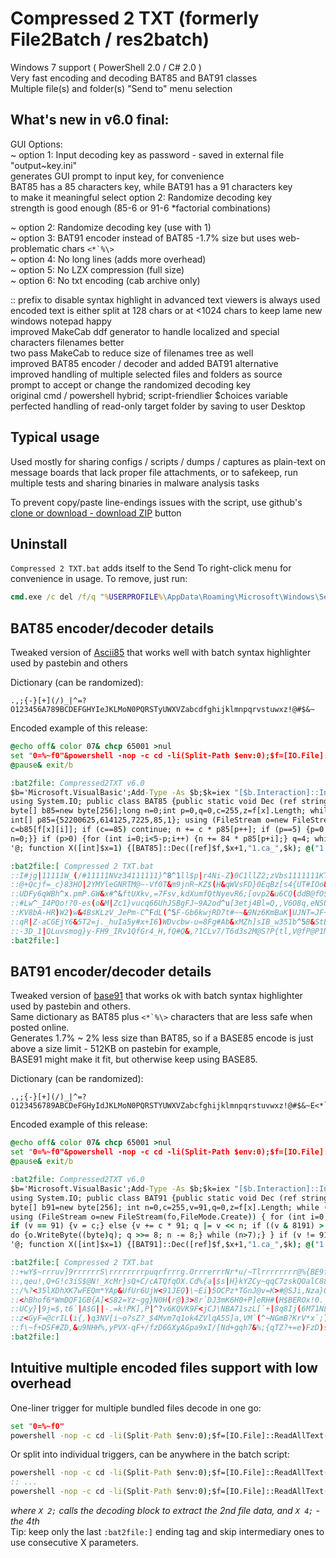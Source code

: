 # Compressed 2 TXT (formerly File2Batch / res2batch)  
Windows 7 support ( PowerShell 2.0 / C# 2.0 )  
Very fast encoding and decoding BAT85 and BAT91 classes  
Multiple file(s) and folder(s) "Send to" menu selection  

## What's new in v6.0 final:  
GUI Options:  
~ option 1: Input decoding key as password - saved in external file "output~key.ini"  
generates GUI prompt to input key, for convenience  
BAT85 has a 85 characters key, while BAT91 has a 91 characters key  
to make it meaningful select option 2: Randomize decoding key  
strength is good enough (85-6 or 91-6 \*factorial combinations)  

~ option 2: Randomize decoding key (use with 1)  
~ option 3: BAT91 encoder instead of BAT85 -1.7% size but uses web-problematic chars ``<*`%\>``  
~ option 4: No long lines (adds more overhead)  
~ option 5: No LZX compression (full size)  
~ option 6: No txt encoding (cab archive only)  

:: prefix to disable syntax highlight in advanced text viewers is always used  
encoded text is either split at 128 chars or at <1024 chars to keep lame new windows notepad happy  
improved MakeCab ddf generator to handle localized and special characters filenames better  
two pass MakeCab to reduce size of filenames tree as well  
improved BAT85 encoder / decoder and added BAT91 alternative   
improved handling of multiple selected files and folders as source  
prompt to accept or change the randomized decoding key  
original cmd / powershell hybrid; script-friendlier $choices variable  
perfected handling of read-only target folder by saving to user Desktop  

## Typical usage  
Used mostly for sharing configs / scripts / dumps / captures as plain-text on message boards that lack proper file attachments, or to safekeep, run multiple tests and sharing binaries in malware analysis tasks  

To prevent copy/paste line-endings issues with the script, use github's [clone or download - download ZIP](https://github.com/AveYo/Compressed2TXT/archive/master.zip) button  

## Uninstall  
`Compressed 2 TXT.bat` adds itself to the Send To right-click menu for convenience in usage. To remove, just run:  
```bat
cmd.exe /c del /f/q "%USERPROFILE%\AppData\Roaming\Microsoft\Windows\SendTo\Compressed 2 TXT.bat"  
```
## BAT85 encoder/decoder details  
Tweaked version of [Ascii85](https://en.wikipedia.org/wiki/Ascii85) that works well with batch syntax highlighter used by pastebin and others  

Dictionary (can be randomized):  
```
.,;{-}[+](/)_|^=?O123456A789BCDEFGHYIeJKLMoN0PQRSTyUWXVZabcdfghijklmnpqrvstuwxz!@#$&~
```
Encoded example of this release:  
```bat
@echo off& color 07& chcp 65001 >nul
set "0=%~f0"&powershell -nop -c cd -li(Split-Path $env:0);$f=[IO.File]::ReadAllText($env:0)-split':bat2file\:.*';iex($f[1]); X 1
@pause& exit/b

:bat2file: Compressed2TXT v6.0
$b='Microsoft.VisualBasic';Add-Type -As $b;$k=iex "[$b.Interaction]::InputBox('Key',85)";if($k.Length-ne85){exit} Add-Type -Ty @'
using System.IO; public class BAT85 {public static void Dec (ref string[] f, int x, string fo, string key) { unchecked {
byte[] b85=new byte[256];long n=0;int p=0,q=0,c=255,z=f[x].Length; while (c>0) b85[c--]=85; while (c<85) b85[key[c]]=(byte)c++;
int[] p85={52200625,614125,7225,85,1}; using (FileStream o=new FileStream(fo,FileMode.Create)) { for (int i=0;i != z;i++) {
c=b85[f[x][i]]; if (c==85) continue; n += c * p85[p++]; if (p==5) {p=0; q=4; while (q > 0) {q--; o.WriteByte((byte)(n>>8*q));}
n=0;}} if (p>0) {for (int i=0;i<5-p;i++) {n += 84 * p85[p+i];} q=4; while (q > p-1) {q--;o.WriteByte((byte)(n>>8*q));} } } }}}
'@; function X([int]$x=1) {[BAT85]::Dec([ref]$f,$x+1,"1.ca_",$k); @("1.ca_","1.cab") |% {expand -R $_ -F:* .; del $_ -force}}

:bat2file:[ Compressed 2 TXT.bat
::I#jg|11111W_(/#11111NVz34111111}^8^1ll$p|r4Ni-Z)0C1llZ2;zVbs1111111KT6Yl[4,Rq?}8B|D3$,{0zA;zExbMs;UfEJ1R/-{d!.11KB2tG9#h9.=HmM$nF$i{I^ja!6UWP13xrLHP29mZ(ZGwc2qfA5O9#V0O;rD47N1)u+{GI_jQ-KtFc~~2Jb~1llApwMRdUS8LU+V,N$Ucc+9&Z(Z!Sn2di]g.2Qb;g!N[6ck4FO0,2?y;#m}@ixpY-LGVi$,h[TUmib/7WKqoT$0pI?jEWcQ)=jlE34J7}DlZy111)pP[v=1,2ww_f6vC3oT+IIU_XxhT)I#u,?/p{-]ImC2^L?i=rHqCaz[3$6w~853=0lhOO{W~}Dn?lG,GTfhyHTaal3}MzN8!ojHI98s^pJ/V|nNZPp~n@MnT93?#S+2Tgff(a4|qk-ea0uOu{DDS/G^dax_hzXQUMhIw(R{2$f]oTo@q|11h#U4cB?a~gpHA)TW5n8EL&7z0,8#h1UDY^kKn]TapIhKp(Hkz+h^[Q0.Hr=cq-GGZYFuf+7u;LGc[BzT5-v&J}STFvWsG)]YjGY,1JyJx=Fdh8cllnP1wUVn&aDMRwnRdM+&]|tLTjlds~g])&;6v{mTAJp0q{;]mPs2g1l@rS^l/ylmkj&r+kIK)MSeghAb9UH}u[Mi,uQ~U7k}?.k/8qb)ZjpZnJR!+jtU?SC=rNzsxF&y/c9KZtg#zy{q(apkcd~s34NUVxv;Pe|/KPvsdQx3Q6BT^h.ovARF}=3$CFjS_Da^=iYYR8L!]o;sR;nlV[Rj#|?Y_SMbEPJUzI1OV4AgX5itxwhe|s{kx[nO.]HHOPwymHeu3UUpvGIM.nvyzdmxv,mqRtI(x.Fc43~d3jhje6_~LfM$F758$04$)O;O2~RO)[53Oe#SK3ucB!Y}s^BHa+2Y6WCc?pb({340t8EL0tu8=HT&j|a5k@I~W}yec5xDr5+kY6Q2hlnL;;22I@Lsk|WuopMr3g&(
::@+Qcjf=_c}83HO|2YMYleGNRTM@~-Vf0T&m9jnR~KZ$(H&qWVsFD}0EqBz[s4{UT#IOo&RzrcI8VU5yvHyOKS1$y#K{KKy6e1K7!{&{.2ozaA,1b+pVQ9wcpkVojx&Tc~PbPJSio/ufP3!ikkA?5dV1kD)o4OoZBX)S2hB?i|2a3uZ!h+!WoF]nj+q+m/IMU!o=C/ZbCA&7rQMA+Io9r[Lhw60q[gN$q_vOrz-aJ+VdX+P~Q6zu}i4nuCjTn4AL2x_bk]7K6T/7_V1J|r2]NX^.Ua@M1ro)[6YZXXgCQ4#w#pF3bU@urTcV/jxg@cwQrX)#JgS1PnU71mvAyO-Ppjz&SUw@bYNq;yaFZ-kwzRq(Xlg7/qB-Xj,2#@eUQpctK$n0_/W,2Eht7u2.=1/|^l.64!7#M-{nbL1BIo)H#kch^ydTwdTZ8$c?QERiWV^Qk3Dl$)4h3Q;uDx,8e{e#3v$Lb}f{-_0XwpaPht7]xjUQvsk!,NEX.&=wuqCNGQTp+^7O,D+zk3!=P{GPawR#-}].PLE+JYlJtvVY(PvzAHHh-TWFo]Mt}!-)eLBvRfWRir2ii+W_Q1=$+u,RDcfXN2slk}z5Q4v;juC4oTX@Cf$Og+!w=3a;0_p&h?MG4htS#GSrfWSdp+!j]Ej~r![jS{X8MwfvjXbEoiSBnY=0?Qxj_F?wJ7s!UOc1D;KTVgQ|EDvOQceZum)R$!@X?-{Q5-,gstS@zRqF3)=fjn1,aQl,_=r3JOdoHYf3_]B)[xI[(mINn$lFtnsQAm(OCq^0cSc/v$,xheXBnW&cV9_=Nwv;hTl5rCx]xnx;&rwIlNiAj^h9^7q,kE&fW|UTr=O|8RaZ/)=Sh.65qq#kF=5LaZW_Q#NTGVq61-?B|1l8GxZ|_S7v~JDfxQS=A)tVDQMoyWq5aIZ|7{lo-.Z];-f}wBl[,Ho@AM-DTId!Daz$pnuRDLmt.p{tt)J?mCB8|H8y;TI0#^x(&lt#6heqU7a)}^xx/5/m=g~LkUDq
::UDFy6qWBh^x.pmP.GW&x#^&ftUXkv,=7Fsv,kdXumfQtNyevR6;[ovp2&u6CQ(ddB@fO$_T[&S[sLKR^WxVU8cq.t0M?G2a!h.lo)NX]ndD2=a-X|1gDe(84s6!_c1j6cPTY,Orm=lHJysz|uxn^JojEv30Kau2tHOqi3-OA8lC6&6UhRzM.Zr?/uF@thSs3al2$sS5WYP)qSgN)80$~j2SUm&R+r,-LNyT0,qFob4;R,,nt47EGz][@bD/Nl~;!i!W--)Ik9Q}Dt+w68[-^/i4ucc4Ny6.Lcrj~KJ(lw?Ep[/xmVjG=#=x1}mY@kI&AsW={uCVY$1W8owKcC(mxPh=rn1l;ZIORhI#-)g-hzN([GHl|X)1UOOw;^}9Yk_gwADRh~esBd!-cU8#6M[j~e8Xo5FV,U4hI3QCx3-qU{?10jOG6pK-+5I0gJgLdCq^&L(wTyEY)PT,$g#HCZ/vB,4O1_)MH,T#!,{z5|eiqZt{/+5R{RP@6(t[gfK6Rk^d6-J?mOO?PYJk_RZW/_WSwPcW;bF#GIj-]4I#n]CLQn,c{se&$V)k}go^P(u3WmvR!;CRny$2FCmL@tg!1UN-j8JN}U-p!gx{f4y{B;!dkfVYlJddao=+TIKh9qHbe].9GHB6Yjrm0^kpngU!b?CuRQb.nHrXuL+}KE=M#jaHQC!{[v..P.gNd#Yl9=@/qvgVQEMxx7l2Q3H7bbAD?h7+UfMow~(Z?hZY+B~+9D=7y1l6EVL[{q4r!+w8)+P4ayC+Rbyq97v=C(byh_6}_m=KaA6SyWKozByr=S+ZBU-6.Bn21hdt(V~C{(vHI7sANY]at$XFCu&b_W5y(dS9yn1JzmI;-f62i-RQlv&.NvBvhkJ_UE~.@_-$y]9@g},-B5f0Z]#[V4IebJWNVwj8Up}Xk{M|9D/&2ND9[0awmzn{$FQ?aI-wNE_.v0NQIAh1|P#ihzHw}gDtkc$4OARcg{)k|B(a]bwrhTUUmgE]LcR?bPLU.2PbyqmF]NL}
::#Lw^_I4PQo!?0-es(o&M|Zc1}vucq66UhJSBgFJ~9A2od^u[3etj4Bl=Q,,V6O8q,eNSUyp?P_IISuL~yK2UUlMZo03H=9,waj@uK{v9.ghv$(^c}$O?u[k)vHVHgF9hD|aWgS/lubzdZ|2A-(H@vMSZ/RE49[js#1l7d_7iqV5~CxTw=zUF5s[YP#Uf6-j7N!1ATfnsUoW{}+pEs]~B#mn2fb#V4dX09LVj&w5h(o,Lk1H+n4lE}S(8{[bc7.gd|nr@/8qN-,8#mB).v.4K_sHAtDE-pk7@/QB.}l9;k{o=oF/g3,-7I3QQb{tay3]3^c/9nTw&DqAHV-Q7s2gfHhB/@1SsiN)JxKXC@nJ{[^5JE7$PAhBwJ4hMH_HZmccEYw^7?6U[A1{C5}pw/|[ma)DEY8Va5s=#c-g+]8Ed}dQxN.IZ#b3t2t#zhTKZki,a9FzC?4qovU{FykeB~Hd4WO9t6fmp(Q0ac2I3IdUH)fie9v)@l|y1igrinD3F#/D)Yf?Gtp@ZiR[RzPQ/HY]hoyho3C!Fc[ebn,_0?l+}]0d9wz5xn^JsV/9dl6zgvedKP@0jf3W]Zx]b2zLCau~zY5zKzsGn-t1!I?)Xs_l@Mk8B[.R0g;((HI[@[PId&cmLK0H#Z2SV$a1o|geO.FX^R3Ju[hhRwD6pnJ5C9E9lLoP(jkqxz,n=Y}s37LT4,W.@0i~ZD)t{2FQ$P8io9l=aRTcM@HEEV};!K0GFQG$-=c=A9kJXaF5BA/U,ar(QLACz!]3d_OgNrbnD.)o-)]|tCm]{esfE?he-atz#7@v;E.o_iPh7W4td;&Ylsd$qEjySSGoo_Y8zJ(E&E4^jFP20G$#;xnA^htsm9lqAz-|O[|{[6VA5qQV)CFI7+{l]/lJ1kUQo$)OW}p~yEZO;]_pf]swO2!ip&oTZ_J4.fu4|k_(RZJ0Q|6HE=RcRwYN1.hdBW0p9myb1b/mSGE+$O?}Zt)V439jK&OR4[F;MX=6z,cAkTWD3Y&rLcMi
::KV8bA-HR)W2)w&4BsKLzV_JePm-C^FdL(^5F-Gb6kwjRD7t#~~&9Nz6KmBaK|UJNT=JF+bzoz$JTTMz5lFE]/?u7w_oIRu^Ktc|oJ{TGPt.RRARo,aE;4m,i+UfU-,z|{(3HtrG+epU!@OlF/7&Htq=e3]a~0H?vDge6;Yt1DzwaXmqjM@GjN4?KpsFU~=C#m69iIgi2r=mOpZjJ7l/UV4_EmA2c=HdMh7&&6zW?#mULVdAD1=3z7{$oBiO}]7yXbaRi_AJOQgbG$d@Pkmpfd_LdW=|4X]Zt$i[8@ByD&uIBT5H/^|-Om4iszyoCswem|r#(Pz6breXd(Akk=bzLlY$({$3QI-Y|SW8MaSOUR8_Qnf?U8sVNZT/~9$AbiPMgoUDiaZ|.WEq,ZQ2Qx@Y9sEgWKHm;Ujq{,RMymag.I(ke7q|G=fM!f18_P59qSZ6_vc#Y3~o]u9eGr+Ks&Xc&#v9t]W,|}4zr#4&7A7~ctt26zQE;k.H,[Q{JvYD{Txqk#ZU[]glyTg[wsSY4BwccP5R}Z6bcgC3|DNLJLE/_KckQm-$=TT4rn.Cw#YmmG11wc^ib9(j7ejau)vN=M2gx-upq4P/CPP|?VTZN!x^!r^A2v2WG}8t4JDdB3X4(N-PLOW/ml}1xdc+.=U{8l,T0yL.gzw_V-P.v8m^G?;Ex(m5w_C/gjeKI{N]pJz9UDU#i.ijN/JD?#ONm0R0KL,tuf+-w}Z8hBjd&K{R#I$#-}NS8/]|y5H199-/zpDbJc~Nh=s+Jh?X=[W[&HhfN&]-gR|1d1xeFu(A!JYi?^GKRpP7e{E8iK9v6r@~&-v+v^.4^2!94u3ub79!.;~9r~Bc#F!^TZ,-W6le$GrVvinh/~?c$cPo&TOQvV7Y{{2h1yiVUp2k$bJ~JP;QF+[x.;[KTD_vmeLyjri8jXQajwj$fe[diOQkpO{@,Z7{bmocSSAx?-BO5D&agHyK1M_b=1KL;((wR6}^J^rcdOrWn{W/eQl!XxdtbKn!rK/8
::qR|Z-aCGEjY6&5T2=j._huIa5y#x+I6)WDvcbw-u=8Fg#Ab&xMZh]sIB_w351b^5B&StB1P9$c_8H2Z1Hxf)7Zo]&bwps#FW{u,}wSC,1)a?e}|gwD~?|oY)U-t,}/EIvLt/Ugy6xBH~f_C&f7a.-nn(t7Y/Gs5|_~a|7=.Wul,rVomWpivm@7M,!OusmX^&sJ_Ww!7pKL/2m$!@s?p#p#s,eC#SsC6.no+qC-MiFb!Gl21@hQ#r..Kvn0$I),p1RD(gkGmYb8r=JY3kY)L~Asbv49)twGpFWxBotbNKAbgvkq3h-_SdTrXUXY+cmjgBiY7|HZL-k3+aZ8Xs5TwB})ClSgPI37zgW0]pb7+2@Ja][24e.5b|hZG_MFAq=}w/eihp[LwpI$MBZfJo}zq&y_Wu/EBcYw9ydEleU9xo8$=i1@lQYz~bIjcK99YNIP[pvCNj|&VJ_p-4[Hk6W@3ig,^$Wh?FxOO-|Rm_Y9Aev}_q&)~,$8#x|#l+GI8Urjl[ywNI;v@(]fl3!,4WqRt$L@R8LuwWw3cT&]]8U&7_;RHQit^Or6,6+^#L5R!rdZo{-bCCr=0rpbhJTaW|/T6N|eV6x{L~Jv8a0Ur#Bb7wYm&#R,Gk4f7Fa2PS_[+TxW]@hr(g|yvRF1WT+=iYE}91rhyimq}ulL,b,WN=0.G|egMoG5m]O&esX$oM(F[o6FHS@!wbMIa73GY4BxsItIUi-!!BNMk!)_)&req}L/FVL&0g9,^MAx3d}X}S.W$Mnr|d9|dkpdhKOQk=U!^{rJ{iYrYPo@P$q2}uIc]{YS#wx5vg7R$DEC5$n;ltUbRdUntXRBMnu.NW1V2w,!PpErGC5+va)EM|[J(vyTOSq!cxeI;TPFV7o)XULL=l[;~F,W+1qA6sBO3{hQ}gJ8t,.g?X=!S4AC5SS2bM~1nvKar~8tT7w}G9Qhk/aZwG(v7Cc+/56NM?@=7}^Tb.qgdHPq33t5u+2IkM~/lO];8T@PaLvZg9dOu|a(Y+YnU
::-3D_1|QLuvsmog}y-FH9_IRv1QfGr4_H,fQ#Q&,?1CLv7/T6d3s2M@S?P{tl,V@fP@P1MFm36LY(lq6N?dW!8##2iUg|LG;gTDIYdG|q/{(P!gj$NGOnqSXVt;4ZQ?AB}$S8WLa@=B,gQ}x-6Wpb#Y&?4QwX.g(,;j7feA)~1V6Q@aG7IP@YGG75!hE|50kgntVB7K6.h8J[~@FU-u,fr)DyZ0ci4)B7X=.d}0=L92}OxNxtE&JcCB/A-F+(}I,#+xE]#c[qRpLCn9OinEHg[?,77-P^fU!fP|iJ?u8SDyhj=mW7UQFg^dlWO[7=e]qCFU^XE](w9gq]26zHbnt&2!p7gsZvQ[.jxc[K87I]PVg{K,-rIhxx#$6E/8_/&4#Nm!~6ye]zl}1VH+--Eu9MU;;2a{+l??9J8Vu+]u]Dqv5fdx$C9EiL2y(cX/ihr8FyRso(E[hm7)&l~?H0-1eBGj6^?R-v{)+it8W@$bC;XTIX4bVv;Plqs^OYJ#2({vUJJE57SyEFDriLbal8qIk(+2ahW[[7Z$xYWOGt6)dxICYZqrYQ#q!@/r^V_UiFKBes-h&Tn~,of{HzDu$.rL}.dW6+&ja&y.C-wAC|G5aO!D0e87{iBVOVun!$X|WfV.]3{p,.CCahM2+pEv!NH4g?aRK|pQgrO[smmp[JhTBzJ}=eSh5dv[hEGw/9CNH^p7ji56[Oo-,+-bwTBu=Y9d(dmC(XY7PnBBse^x/s|/]vUK+aYMi]wj~^F3Woe9(Fs}o_y=8Kj,;{rp=0i8tQfzj9R{pu&RA^A2+G
:bat2file:]
```

## BAT91 encoder/decoder details  
Tweaked version of [base91](http://base91.sourceforge.net) that works ok with batch syntax highlighter used by pastebin and others.  
Same dictionary as BAT85 plus ``<*`%\>`` characters that are less safe when posted online.  
Generates 1.7% ~ 2% less size than BAT85, so if a BASE85 encode is just above a size limit - 512KB on pastebin for example,  
BASE91 might make it fit, but otherwise keep using BASE85.  

Dictionary (can be randomized):  
```
.,;{-}[+](/)_|^=?O123456789ABCDeFGHyIdJKLMoN0PQRSTYUWXVZabcfghijklmnpqrstuvwxz!@#$&~E<*`%\>
```
Encoded example of this release:  
```bat
@echo off& color 07& chcp 65001 >nul
set "0=%~f0"&powershell -nop -c cd -li(Split-Path $env:0);$f=[IO.File]::ReadAllText($env:0)-split':bat2file\:.*';iex($f[1]); X 1
@pause& exit/b

:bat2file: Compressed2TXT v6.0
$b='Microsoft.VisualBasic';Add-Type -As $b;$k=iex "[$b.Interaction]::InputBox('Key',91)";if($k.Length-ne91){exit} Add-Type -Ty @'
using System.IO; public class BAT91 {public static void Dec (ref string[] f, int x, string fo, string key) { unchecked {
byte[] b91=new byte[256]; int n=0,c=255,v=91,q=0,z=f[x].Length; while (c>0) b91[c--]=91; while(c<91) b91[key[c]]=(byte)c++;
using (FileStream o=new FileStream(fo,FileMode.Create)) { for (int i=0; i != z; i++) { c=b91[ f[x][i] ]; if (c == 91) continue;
if (v == 91) {v = c;} else {v += c * 91; q |= v << n; if ((v & 8191) > 88) {n += 13;} else {n += 14;} v = 91;
do {o.WriteByte((byte)q); q >>= 8; n -= 8;} while (n>7);} } if (v != 91) o.WriteByte((byte)(q | v << n)); } }}}
'@; function X([int]$x=1) {[BAT91]::Dec([ref]$f,$x+1,"1.ca_",$k); @("1.ca_","1.cab") |% {expand -R $_ -F:* .; del $_ -force}}

:bat2file:[ Compressed 2 TXT.bat
::+wY$~rrruv]9rrrrrrS\rrrrrrrrpuqrfrrrg.OrrrerrrNr*u/~Tlrrrrrrrr@%{BE9frU<30)Z9rZZAi6+!<q)z_vRGr4qFrhNNg(PrrJn9zi?e@9+V}J4be/\y7>B]d@%%H>Y6M>Mt>(M8f2x-^Qm?l|^lH9dI[6|#;C(T#K4WR9_9hIXGrD@NrT~rrm.I)3KVguSk15!4MX3xbP[o9<Z3Qb@az2MUHmhJxhqi-f@4eQDUA]KVSdthr8*8IM?Tkwrj/2AcD=QP.ZO+ug=!B[y8M)$Xy0LY4v7CZ.r>_rrw.|rAV`^(XgF$1tw~(7!l(5/uz*>NP8r%Dpx$4d1v4cay;wc3|>5wU|0h)wU}u/kA,@?%7]uM\<3FL4AR8fCOb!4|rOgs?|P{{GJ<t@{zFJ*os8W@7xe2Xe4;o.J$mL[sP!J9zEvyhw/EE_u{272JT8D81g<?,UId`okKF0O-aVQ*ugO;OOCLZRBRgbrh-Lk*T\/Ev#lX)#W|HdCs2eO5z*Q<v^_i[X.B4j7`!,ZnNp-,9hOqXL[7oVTnBT(|n&RSTtAcsow!9nCwi_?mmTO099M-27.NOlrvGqibJ)1p3^\v1vu1h0d==<<XkVK{cUXv_qZ%\r0No?(5he`Y7X#H1;8bFKxb0=~(0fh1ENX}n&)J91dMWEU/zlcZGQ{q2#?E{K}PP<*@/BnI?#;r3j965rFzcl2wkir;l>%b_C<v3Y$k!BIm{]WR\Y91^fD%.L$@_/2*dlisS91<O*QY$tN)Xn$Rc;NzmQycpSz#iP|Bai^4lAM?0Vc6GKXEBtpes{1)q5~~lge1Al[u.,s1`i1hPuXO8}iC{bshNjhh`baoD-}7BD=Rk((NM=e7ZMFe@l4%u!sCNK/?U9ge@c`6{u{1iN$2qXW2*-LmLZ5!EwIz)qX7IL*t`_I{a/2}xPq5*PzR90P.[sAXUm{9>g(@%QVjYAUa`V\F)yLa2!/TWqnu^p`)sCMJD-TU7p!~W_L98\I)X*H9<#n*5Z5
::,qeu!,Q+G!c3iS$@N!_XcMr}sQ+C/cATQfqOX.Cd%{a|$s|H}kYZCy~qqC7zskQOalC88E\_,6$AxOt!{c>54urECNh*VLJUWg&bHK,m1^u,YKHM.Js//F]~!fXl<_h_aa1\^J&3i+ZZn$wdjLd)uyri?{N>UKe=~q.b|B8nMje@G]!]aAr[)eUa5hJx^TqKfLI)6Y)f\<r~=iicsm*PyyA$k7WOv`~P0{1Re)v!S/X805sn_;j<ckUM$j80UTdd#.l>DRE(^eMxVgsgI`L!U43$SgZZlaz4/Q!jw=jDZi+nl`&87fgHRJE75~<y0^-ipt2HAg<d=]fP2]HE1Xl`guJoWb;Nu>Ds##pjQA8hhy!HO^^W>9frPJ1@MFdo)6BXYf\6sl$oimQp-6vV9J-(j%EDtWp(+^iZp@C`I=${W/9s49c>vv2tn#X%,igkFCaZmAJkBC2K(Q/5jGMmUv4GFsIP.eyhn(yrCZ^IY<!eXP_U\mt%-QKFH;LD7Yo&nHM%(G6GH.4HRg&ab{Eliaj&_jSj#(0(mx.c.2KaqC.np,E)05UjVnm3HfK4exi#4IG)yPof~JcH-(bVmCbYAF;N[O{7xF-SG>VEJ2fGneT{byeN{l(W,6}>pJ9ckQRq2)Ia;A97LBT2P^F]v5Aof0fx-Zy^76|m|exSB5&pWO0(z!3w}sw|V}~R;J08(VN|GSlsfZCb#t~LQH3?ui>DL;aICDK]55l~zRKWvk2ZEFvd@l%~*{5)D5R#g8^IPZ27Pyv*;[fMlNRBj5h0_Z|(T`S-D^$<+u~VWIuJOdQzbWq-X/BDh`}%s0*@KKzV4zm\/_?y9pM}Y4[lN3YZi6U51kP5zpPm3g&s|^Uj=k`\=Cud4./.e6AS<nG]k)HTVE3It~pe5T-Gw*7M7dJHVVstn1pd]_lcie47J?^oE_LeiiIINT4.hAls>`H3@5%[>3x^4Ay6z`Fu0wrt=K[MoL,Mk6G1{yg{-bB(C}E@x#EW_+P0(w+X8.I]<Ud{tF!y
::/%?<35lXDhXK7wFEQm*YAp&UfUr6UjW<91JEQ)\~Ei)5OCPz*TGnJ@v=K>#@SJi,Nza}Qy-J~{ms`F99~#mvVmwo(&YMjD~2i4`swEy0@kz}q8k]l/#E$o#aLm_~xwe}qs1,N$QNEFrDxtrm0bOA]nt]y6Jt*HEEeB|w~EN[Y57)U9^J*tiPj7>..i><wX\~nk2[rZ+xJ\h+>w{4RymKmlO*JId4,S;[$|8uFbK5oF)3s,f|%P?/z^J-YMhWR{Ez?dFDR~bJS`kRQ}g4J&]C,Dhp_^VZn!A25<8}*A{ou0[W7a%.Lm!5l>pQZqoW{F]&,p[FYs`n`xt~G9>85s%jR-c\)uza3F>(osuZPVn(0w1w8?noT9E@~tL`;3dPg-Fj|e-N9%|Mx<uBf7%[wYLG(5`F<X%dUK-Mb7+s-7Z8f-ZhE_ZrX;XXr6<n?Ro1DK=j7rQx!;([wk,YEtXAT9QsPb\b=yF=(3kU!]1/k)Xz}Ub{e`h7@F1+&Mh|K{R@hE.PZqdfe9Xgn?SUIJ*WlirA]_~bS|]6G4FXpXRq;x42TN3HB|s-e^4(cBz&vpcB#Mdi6Vp@*;voVt9Wo[5MCMfsa2m`hPf-LQ<[n57BA7N_jN)4rSYMT]X+-(h;3#2jcP89M}g%cQr8x6/5U4T6mi@>\<.!;>|mylR+0v+IHii;EQLVDCR_P+U<$Ac]*A2-3<yDYy\Fe]h%DM@#@Ci}T8|up/J>%`Mf=Fa8(iq6{XMISn`)pH*fNolILZVSVb]ZLxFCZB5,&M(<u6LOK_RKR(rO89J]u(5MGoW,BmV)v+#?<>7;8.O4RD07,B9s<qz??mKzW&}A{a2\Tx?/UQx89P%oJ17hO.hg\#Pc`{ngS/scaP4C=p\!r|QE\c7i8la.s-mf!EUq)]C6z#pS(*o5w&{ho!9%-;L9Xf~f}Tiwh(8=?TcMyN803uL2D]CUQ=c({o)S.nRiscwIy{D.k{x&S]T68||c;hNdIVuX\0_?Pd\}dgnPA`}Mp,Oo-imp
::<hBhof6*WmDQF1GB{A]<S82=Yz~gg}N0H(r@)3>8r`DJ3mK6H0+P]eRH#(H$BEROx!0._EccT.NI+<P_(c13@k^E`-K9+BzAaS0\7g)]U[@`1uZD6VjC,?|?N<MS^1t@d./a5|?e7&A/+!qpE59}SHp@2K[~v0Aq%J9HRW>Iu5eQ39|dL};9+!1!EoZMCS=\h)+iBYM*QmjeTh!/JYNhzE#18?L,or*LW_9yCt!Z/om&sL~\<b$FGjr4BO].;Rulszc*$|.hR=\@QV0@[ihte#|wN8&&~I@9ljG2PJ#fN@yK_kJ]mqgLrE2Zu0\eD,*H3OZ`|%jP#uy_kchXk1`|wAX~F6kRpo53K}@HI3iSXiM$[ojf5|a|9$P!T>FE-xciNO@Gsl1W\~|WpqK`$<tdH1z$RjLuqs}bn7WRk$58O+`UU)=y~\>QV<uw~j@ABTwrIm[leA0n2[xD2.&Or[ah_1+#>?79#NOn296=J)M@cQ{Sbg`YY^n7Zg}Ez3mG{vCw=j.f~+==Il=p5Tu|rM5\/WF|-+$_.aLkrR/j(4*1so=d1NPklyZI(3[GK.*g*/Yo.FM$Win;2%^VBH$*9S`w\Nn9~Tn0r71RRGfJ.1>#`poAndWpas0{$g9%BEOKXS5|3|]k)#t8?$ZFRMrKX&dc6,]axHZP)zHV}C8o8O<w=.;}9H^z~lzITO\<V5AcrN?_Rf;+>h.Ko6N/7Aoyq*PEv,Bzs)T+xO1a9SKS+q-8|&#%\*t*s8qF$<L4asSh_z-!_lmNo}KisEf..`Y}dv$ESD+*$0j[R`?`sf->Q`H*ppVou=j2cebk|x%WEL,02>kW%WJ]P~O`Yb\RX!dx|h=J~+HZTFP}~tF#x_/}k=)qfQfa]LV\ySATfAGZi}Z|PhJ@KI)49B8hbusz(<bw$KH~@{](,4ZK.sD`sz#RcGC?kpjNb~h6dq$98/FwN$Gb}a8dxQdRYcW81JbhrH-_;2b*2yl@z_(xgO!mrnBy)TdTU(yZe+feb^,5Mh9;
::UCy}|9j=$,t6`|A$G||-.=k!PK],P|^?v6KQVK9F<jCJ\NBA71szL[`+|8q8Ij(6M71NL*~Zw2+34a/ya*egssg;UMDT#B{4/m5.NfWug%%zn]ZOynQ|+(49{mF*3UfoXi&9&xHdJRskNqtLRqIL}}&XE2N!&bk4ElBty7BRDRDh9q#Xs[ddzsQV*(40(?<8Y}N4*Dmi2-Nn5}3$&yo@|zBKOhr95.rm.~pIHsv~c|U#tA%so|v$0*IBKAT#If9!n(,M`^W>?*$|tS`G23<5IKYASW{jT/#um/PM}V/L@}T[BnsVKLp_7`NMP@`i]}e_&G]?cC#HUe<E6bR07=q%IPU1UnI?5a,=KGq|#JFi(b\]Y-&}mN#+fBvWiGNu5[l~K/Z6_xAOK>=ntBPOEIQfjZ&c23tgGI/~oA>t*ip7YO>!7@Tn#T+`?AI&rhh02a!YY926qn,ZH#TI~)o|3x4yD&,^k*?3*zj6Ycr|KY|qAejDVIf+DE17i?A>aBm0.$D_z4;&MduWXGBYRG~AFs$/aE$YgNewXwC{4eZRkM@oEb-c^S-ok_6Dh}Z+)o!lS8)k_Mn_r\E]wnoU2d,k*^Rjp^/ZTQVZNWDoCOH3Syv().h@#)tCm2h/DbQ/=7n$qK0XS(NLGDBppq}`E<?`Ns}2z[ny1#K?%Q(eOnC4Je$8gaCJ^A0un9LlHh;)S=TE;{YW|?B(<iK[l$o,3n6E3sCpzK1uSaZnt!kl^,6$z/sZvSutN70\Ws9bRg05TYNaW%A;w!kn.yU=R<?w0f{A%>#`xd5eUXFbGUs}ya]*5|z2*ImfIvy[e4Dk(_7MN-{OvI+6YBpOV2n}~CC<4Q`a=N(tB+x1mJpwnAZ(EQO~*jwcR3K(>wP`u!\=RQLm+yR{LGh4(wT`pisqJPcKh={K$H|o1q3~=CJr\+@E+Fo{uH]u->~aZLV]f*B.P_)QfMTY2Da6wbrM~zNic6aE^F$9)WqKdAzA}NOL1Z}H/=xXv5doQ2IMHY*.;;<?RTc$
::z<GyF=@crIL(i{,)q3NV[i~o?sZ?_$4Mvm7q1ok4ZVlqA5S]a,VM`(^~NGmB?KrV*x`;)S)@5u=9s;WR10e.%hc]y{S$NYeS%bc=_T1?s_)Hau{Ly`usqel]N[Eq1CMmz<A$`d)_GZL\]y/fqqH[MendY;>g`x`u,JNG9U}Ge@+{7Y)ij36z(`Dm[KC?Ejgn=|DGD{[-Y5IRnRnIdYni{V&iXZ!7L.0L2f^^\RE/Ej12T6fl+dw4Uc@aMPN?wusK=Dn[{FG_`~Vx]MQ9H63D&QH1pX`C,jqj[a;4)9ekS-MWbo2XXNI>M|VI8>cB<_4gW1VK7mG`m6;L]Js]*6[X+LJ&};0Osr@!eeN4ZOdf2gKc0yglN%D`aU*;PDIIH[R*J<~M|SR!SVPMl{sOJ#vPR(j5QV[ReTm1ns1g%!Vo1YE7vleC/Iiow)nzsR=&7\De~cc[9IlVm0Gf*Z*nsgcA7,o\Ak2PCsBA[,5!@7YQq`;Og6=>4C@HiH9<(\VBh0gSz(,r-7^haD`O?on$sCy5uAgS671StW0k+`-SG-60&6h\IBWNbL!Bj/DA74*uTi4tfU7liWe1rrkX>S44`2/7oex|{z8M<6rTeX0,BA/1\Z<XPM!o2HA&laZei*kO)lFEFp,4DU@#idMRWGO<7Ph)xPM/UD[Z2U?svFb#G#v[%O*VoP&kzOTu8Sjc^@HR<\,_IE^3L4ecfw-DIBKwbyR\OO3?5YSp|H9vZl[1oc;cSRz`nCvr]sHo#_i\,8xS{_I_8Z?eju(9n~o&08[n5z;avvx8AQtXF*QVy_?n4+9.z[{0r,Pks/{<jUUC9KNiTF)YJDX$mu2GrJ8TbBTH>$d[VU;{oFti1,,EsKF-V9agg<>zgMt+\+HQ[j2AFe8r/=Ot@Sg>-e;cXf%H~ZZJF+%dcCq{cxBv~m-=.hwSKg$dEU`js<W{ks/@nP>KaPV/+Tj>.{-]cjs!oixFd1v<I%|O-C>63I[NOWnU[^iI>U*Rq)vygwdlp,6TRs7o
::f\~f+DSF#ZD,&u9NHH%,yPVX-qF+/fzD6GXyAGpa9xI/[Nd+gqh7&%;{qTZ?+=e)FzD)shu38=`)<8k8_\Jqm*R!$|y!]NxMFerti3X[ORPQ;H80!=hBQG[pa-u%($?~^$-4qPReK8kdt.#3|gx&N;JfS/7-#$uZ6#,d/Jk]sQa),-ta)WDt4@E&ZC$}2Kq%f~!.c~C2C]4]Lon}~MK2S3(O2+@h)DqZXVQ8g/$is)axL}euV|G&~.E%<2k*^M~HgeWA1G1GJsnU}i;)=fUAJ=Ky@[ttZXmJkNhxVLwN?hD1.{b8x/\w0jWG0+!5s?vLSF#`LGK[sI\b!pv[SfaU5hyP*b)~0Hy\,^<3+_%M~9C;`x7cG#dLS215qB<U?6].93Qq^^Di(?B&\TKJyvv(x<8\VIyT>McQl#sS~w>!EV$b^6!R.Sv[=E4[>d_Z;*V08JIR>)>c)C3YF/m>X-R2tAPX]K8}ER4p](vuqCj.VM8w24.x~[v4loC!2JJPdkn/>?yK9H!i1GYZ>4pQfV#7!T\BQYGjQ{?[IV6<dd.xGDMlt!.2oQ)5Bf){hUg!dQF+1s[=>_lZ0,!LjwSs7qcX`*V^f7<?2;h4rJBy[?ZjR039YQp)(|3eqwYmGqMdjbq48!&^U@X>plTPd{>s}e5Zps&E8i]XP#cqG{fsRV
:bat2file:]
```

## Intuitive multiple encoded files support with low overhead
One-liner trigger for multiple bundled files decode in one go:  
```bat
set "0=%~f0"
powershell -nop -c cd -li(Split-Path $env:0);$f=[IO.File]::ReadAllText($env:0)-split':bat2file\:.*';iex($f[1]); X 2; X 4  
```
Or split into individual triggers, can be anywhere in the batch script:  
```bat
powershell -nop -c cd -li(Split-Path $env:0);$f=[IO.File]::ReadAllText($env:0)-split':bat2file\:.*';iex($f[1]); X 2  
:: ...  
powershell -nop -c cd -li(Split-Path $env:0);$f=[IO.File]::ReadAllText($env:0)-split':bat2file\:.*';iex($f[1]); X 4  
```
_where `X 2;` calls the decoding block to extract the 2nd file data, and `X 4;` - the 4th_  
Tip: keep only the last `:bat2file:]` ending tag and skip intermediary ones to use consecutive X parameters. 
